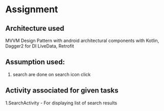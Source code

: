 # Assignment

## Architecture used
 MVVM Design Pattern with android architectural components with Kotlin, Dagger2 for DI
 LiveData, Retrofit


## Assumption used:
1. search are done on search icon click

## Activity associated for given tasks
1.SearchActivity - For displaying list of search results




